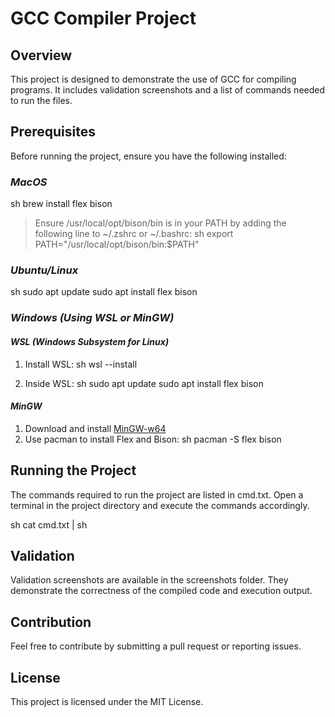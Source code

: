 # GCC Compiler Project

## Overview
This project is designed to demonstrate the use of GCC for compiling programs. It includes validation screenshots and a list of commands needed to run the files.

## Prerequisites
Before running the project, ensure you have the following installed:

### *MacOS*
sh
brew install flex bison

> Ensure /usr/local/opt/bison/bin is in your PATH by adding the following line to ~/.zshrc or ~/.bashrc:
sh
export PATH="/usr/local/opt/bison/bin:$PATH"


### *Ubuntu/Linux*
sh
sudo apt update
sudo apt install flex bison


### *Windows (Using WSL or MinGW)*
#### *WSL (Windows Subsystem for Linux)*
1. Install WSL:
   sh
   wsl --install
   
2. Inside WSL:
   sh
   sudo apt update
   sudo apt install flex bison
   

#### *MinGW*
1. Download and install [MinGW-w64](https://www.mingw-w64.org/)
2. Use pacman to install Flex and Bison:
   sh
   pacman -S flex bison
   

## Running the Project
The commands required to run the project are listed in cmd.txt. Open a terminal in the project directory and execute the commands accordingly.

sh
cat cmd.txt | sh


## Validation
Validation screenshots are available in the screenshots folder. They demonstrate the correctness of the compiled code and execution output.

## Contribution
Feel free to contribute by submitting a pull request or reporting issues.

## License
This project is licensed under the MIT License.
